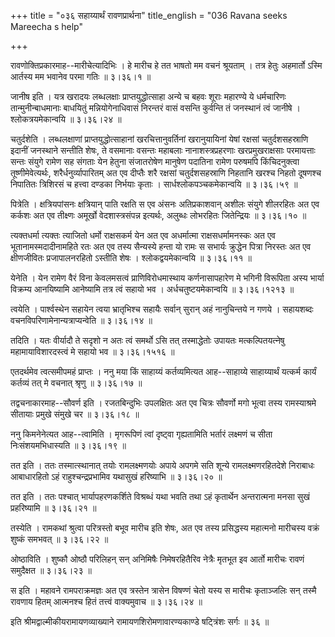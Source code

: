 +++
title = "०३६ सहाय्यार्थं रावणप्रार्थना"
title_english = "036 Ravana seeks Mareecha s help"

+++


रावणोक्तिप्रकारमाह--मारीचेत्यादिभिः । हे मारीच हे तत भाषतो मम वचनं
श्रूयताम् । तत्र हेतुः अहमार्तो ऽस्मि आर्तस्य मम भवानेव परमा गतिः  ॥ 
३।३६।१  ॥   

  

जानीष इति । यत्र खरादयः लब्धलक्षाः प्राप्तयुद्धोत्साहा अन्ये च बहवः
शूराः महारण्ये ये धर्मचारिणः तान्मुनीन्बाधमानाः बाधयितुं
मन्नियोगेनाधिवासं निरन्तरं वासं वसन्ति कुर्वन्ति तं जनस्थानं त्वं जानीषे
। श्लोकत्रयमेकान्वयि  ॥  ३।३६।२४  ॥   

  

चतुर्दशेति । लब्धलक्षाणां प्राप्तयुद्धोत्साहानां खरचित्तानुवर्तिनां
खरानुयायिनां येषां रक्षसां चतुर्दशसहस्राणि इदानीं जनस्थाने सन्तीति शेषः,
ते वसमानाः वसन्तः महाबलाः नानाशस्त्रप्रहरणाः खरप्रमुखराक्षसाः परमायत्ताः
सन्तः संयुगे रामेण सह संगताः येन हेतुना संजातरोषेण मानुषेण पदातिना रामेण
परुषमपि किंचिदनुक्त्वा तूष्णीमेवेत्यर्थः, शरैर्धनुर्व्यापारितम् अत एव
दीप्तैः शरै रक्षसां चतुर्दशसहस्राणि निहतानि खरश्च निहतो दूषणश्च निपातितः
त्रिशिरसं च हत्त्वा दण्डका निर्भयाः कृताः । सार्धश्लोकपञ्चकमेकान्वयि  ॥ 
३।३६।५९  ॥   

  

पित्रेति । क्षत्रियपांसनः क्षत्रियान् पाति रक्षति स एव अंसनः
अतिप्रकाशवान् अशीलः संयुगे शीलरहितः अत एव कर्कशः अत एव तीक्ष्णः अमूर्खो
वेदशास्त्रसंपन्न इत्यर्थः, अलुब्धः लोभरहितः जितेन्द्रियः  ॥  ३।३६।१०  ॥   

  

त्यक्तधर्मा त्यक्तः त्याजितो धर्मो राक्षसकर्म येन अत एव अधर्मात्मा
राक्षसधर्मामनस्कः अत एव भूतानामस्मदादीनामहिते रतः अत एव तस्य सैन्यस्ये
हन्ता यो रामः स सभार्यः क्रुद्धेन पित्रा निरस्तः अत एव क्षीणजीवितः
प्रजापालनरहितो ऽस्तीति शेषः । श्लोकद्वयमेकान्वयि  ॥  ३।३६।११  ॥   

  

येनेति । येन रामेण वैरं विना केवलमसत्वं प्राणिविरोधमास्थाय
कर्णनासापहारेण मे भगिनी विरूपिता अस्य भार्या विक्रम्य आनयिष्यामि
आनेष्यामि तत्र त्वं सहायो भव । अर्धचतुष्टयमेकान्वयि  ॥  ३।३६।१२१३  ॥   

  

त्वयेति । पार्श्वस्थेन सहायेन त्वया भ्रातृभिश्च सहायैः सर्वान् सुरान्
अहं नानुचिन्तये न गणये । सहायशब्दः वचनविपरिणामेनान्यत्राप्यन्वेति  ॥ 
३।३६।१४  ॥   

  

तदिति । यतः वीर्यादौ ते सदृशो न अतः त्वं समर्थो ऽसि तत् तस्माद्धेतोः
उपायतः मत्कल्पितयत्नेषु महामायाविशारदस्त्वं मे सहायो भव  ॥  ३।३६।१५१६
 ॥   

  

एतदर्थमेव त्वत्समीपमहं प्राप्तः । ननु मया किं साहाय्यं कर्तव्यमित्यत
आह--साहाय्ये साहाय्यार्थं यत्कर्म कार्यं कर्तव्यं तत् मे वचनात् श्रृणु
 ॥  ३।३६।१७  ॥   

  

तद्वचनाकारमाह--सौवर्ण इति । रजतबिन्दुभिः उपलक्षितः अत एव चित्रः सौवर्णो
मगो भूत्वा तस्य रामस्याश्रमे सीतायाः प्रमुखे संमुखे चर  ॥  ३।३६।१८  ॥   

  

ननु किमनेनेत्यत आह--त्वामिति । मृगरूपिणं त्वां दृष्ट्वा गृह्यतामिति
भर्तारं लक्ष्मणं च सीता निःसंशयमभिधास्यति  ॥  ३।३६।१९  ॥   

  

तत इति । ततः तस्मात्स्थानात् तयोः रामलक्ष्मणयोः अपाये अपगमे सति शून्ये
रामलक्ष्मणरहितदेशे निराबाधः आबाधारहितो ऽहं राहुश्चन्द्रप्रभामिव यथासुखं
हरिष्याभि  ॥  ३।३६।२०  ॥   

  

तत इति । ततः पश्चात् भार्यापहरणकर्शिते विश्रब्धं यथा भवति तथा ऽहं
कृतार्थेन अन्तरात्मना मनसा सुखं प्रहरिष्यामि  ॥  ३।३६।२१  ॥   

  

तस्येति । रामकथां श्रुत्वा परित्रस्तो बभूव मारीच इति शेषः, अत एव तस्य
प्रसिद्धस्य महात्मनो मारीचस्य वक्रं शुष्कं समभवत्  ॥  ३।३६।२२  ॥   

  

ओष्ठाविति । शुष्कौ ओष्ठौ परिलिहन् सन् अनिमिषैः निमेषरहितैरिव नेत्रैः
मृतभूत इव आर्तो मारीचः रावणं समुदैक्षत  ॥  ३।३६।२३  ॥   

  

स इति । महावने रामपराक्रमज्ञः अत एव त्रस्तेन त्रासेन विषण्णं चेतो यस्य स
मारीचः कृताञ्जलिः सन् तस्मै रावणाय हितम् आत्मनश्च हितं तत्त्वं
वाक्यमुवाच  ॥  ३।३६।२४  ॥   

  

इति श्रीमद्वाल्मीकीयरामायणव्याख्याने रामायणशिरोमणावारण्यकाण्डे
षट्त्रिंशः सर्गः  ॥  ३६  ॥   

  


